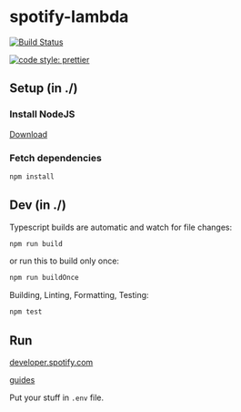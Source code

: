 # spotify-lambda

[![Build Status](https://travis-ci.com/ai-hackathon-affective-computing/spotify-lambda.svg?branch=master)](https://travis-ci.com/ai-hackathon-affective-computing/spotify-lambda)

[![code style: prettier](https://img.shields.io/badge/code_style-prettier-ff69b4.svg?style=flat-square)](https://github.com/prettier/prettier)

## Setup (in ./)

### Install NodeJS

[Download](https://nodejs.org/en/download/current/)

### Fetch dependencies

```bash
npm install
```

## Dev (in ./)

Typescript builds are automatic and watch for file changes:
```bash
npm run build
```

or run this to build only once:
```bash
npm run buildOnce
```

Building, Linting, Formatting, Testing:
```bash
npm test
```

## Run

[developer.spotify.com](https://developer.spotify.com/dashboard/applications)


[guides](https://developer.spotify.com/documentation/general/guides/scopes/)


Put your stuff in `.env` file.
